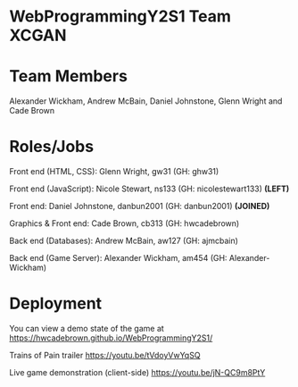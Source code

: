 # WebProgrammingY2S1 Team XCGAN

# Team Members
Alexander Wickham, Andrew McBain, Daniel Johnstone, Glenn Wright and Cade Brown

# Roles/Jobs

Front end (HTML, CSS): Glenn Wright, gw31 (GH: ghw31)

Front end (JavaScript): Nicole Stewart, ns133 (GH: nicolestewart133) **(LEFT)**

Front end: Daniel Johnstone, danbun2001 (GH: danbun2001) **(JOINED)**

Graphics & Front end: Cade Brown, cb313 (GH: hwcadebrown)

Back end (Databases): Andrew McBain, aw127 (GH: ajmcbain)

Back end (Game Server): Alexander Wickham, am454 (GH: Alexander-Wickham)

# Deployment

You can view a demo state of the game at https://hwcadebrown.github.io/WebProgrammingY2S1/

Trains of Pain trailer https://youtu.be/tVdoyVwYqSQ

Live game demonstration (client-side)  https://youtu.be/jN-QC9m8PtY
